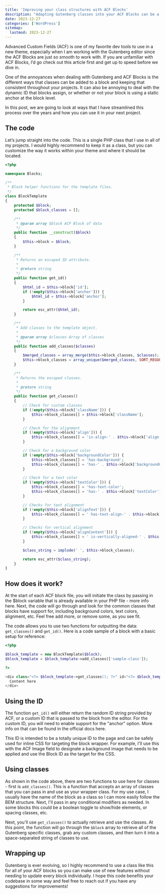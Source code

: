 ```yaml
---
title: 'Improving your class structures with ACF Blocks'
description: "Adapting Gutenberg classes into your ACF Blocks can be a pain. Let's look at ways to make that better."
date: 2023-12-27
categories: ['WordPress']
sitemap:
  lastmod: 2023-12-27
---
```


Advanced Custom Fields (ACF) is one of my favorite dev tools to use in a new theme, especially when I am working with the Gutenberg editor since the ACF Blocks are just so smooth to work with. If you are unfamiliar with ACF Blocks, I’d go check out this article first and get up to speed before we dive in.

One of the annoyances when dealing with Gutenberg and ACF Blocks is the different ways that classes can be added to a block and keeping that consistent throughout your projects. It can also be annoying to deal with the dynamic ID that blocks assign, or whether or not your block is using a static anchor at the block level.

In this post, we are going to look at ways that I have streamlined this process over the years and how you can use it in your next project.

## The code

Let’s jump straight into the code. This is a single PHP class that I use in all of my projects. I would highly recommend to keep it as a class, but you can customize the way it works within your theme and where it should be located.

```php [block-wrapper.php]
<?php

namespace Blocks;

/**
 * Block helper functions for the template files.
 */
class BlockTemplate
{
    protected $block;
    protected $block_classes = [];

    /**
     * @param array $block ACF Block of data
     */
    public function __construct($block)
    {
        $this->block = $block;
    }

    /**
     * Returns an escaped ID attribute.
     * 
     * @return string
     */
    public function get_id()
    {
        $html_id = $this->block['id'];
        if (!empty($this->block['anchor'])) {
            $html_id = $this->block['anchor'];
        }

        return esc_attr($html_id);
    }

    /**
     * Add classes to the template object.
     * 
     * @param array $classes Array of classes
     */
    public function add_classes($classes)
    {
        $merged_classes = array_merge($this->block_classes, $classes);
        $this->block_classes = array_unique($merged_classes, SORT_REGULAR);
    }

    /**
     * Returns the escaped classes.
     * 
     * @return string
     */
    public function get_classes()
    {
        // Check for custom classes
        if (!empty($this->block['className'])) {
            $this->block_classes[] = $this->block['className'];
        }

        // Check for the alignment
        if (!empty($this->block['align'])) {
            $this->block_classes[] = 'is-align-' . $this->block['align'];
        }

        // Check for a background color
        if (!empty($this->block['backgroundColor'])) {
            $this->block_classes[] = 'has-background';
            $this->block_classes[] = 'has-' . $this->block['backgroundColor'] . '-background-color';
        }

        // Check for a text color
        if (!empty($this->block['textColor'])) {
            $this->block_classes[] = 'has-text-color';
            $this->block_classes[] = 'has-' . $this->block['textColor'] . '-color';
        }

        // Checks for text alignment
        if (!empty($this->block['alignText'])) {
            $this->block_classes[] = ' has-text-align-' . $this->block['alignText'];
        }

        // Checks for vertical alignment
        if (!empty($this->block['alignContent'])) {
            $this->block_classes[] = ' is-vertically-aligned-' . $this->block['alignContent'];
        }

        $class_string = implode(' ', $this->block_classes);

        return esc_attr($class_string);
    }
}
```

## How does it work?

At the start of each ACF block file, you will initiate the class by passing in the $block variable that is already available in your PHP file - more info here. Next, the code will go through and look for the common classes that blocks have support for, including background colors, text colors, alignment, etc. Feel free add more, or remove some, as you see fit.

The code allows you to use two functions for outputting the data: `get_classes()` and `get_id()`. Here is a code sample of a block with a basic setup for reference:

```php [sample-block.php]
<?php

$block_template = new BlockTemplate($block);
$block_template = $block_template->add_classes(['sample-class']);

?>

<div class="<?= $block_template->get_classes(); ?>" id="<?= $block_template->get_id() ?>">
  Content here
</div>
```

## Using the ID

The function `get_id()` will either return the random ID string provided by ACF, or a custom ID that is passed to the block from the editor. For the custom ID, you will need to enable support for the "anchor" option. More info on that can be found in the official docs here.

This ID is intended to be a totally unique ID to the page and can be safely used for inline CSS for targeting the block wrapper. For example, I'll use this with the ACF Image field to designate a background image that needs to be applied and use the Block ID as the target for the CSS.

## Using classes

As shown in the code above, there are two functions to use here for classes - first is `add_classes()`. This is a function that accepts an array of classes that you can pass in and use as your wrapper class. For my use case, I usually have the name of the block as a class so I can more easily follow the BEM structure. Next, I'll pass in any conditional modifiers as needed. In some blocks this could be a boolean toggle to show/hide elements, or spacing classes, etc.

Next, you'll use `get_classes()` to actually retrieve and use the classes. At this point, the function will go through the `$block` array to retrieve all of the Gutenberg specific classes, grab any custom classes, and then turn it into a space-separated string of classes to use.

## Wrapping up

Gutenberg is ever evolving, so I highly recommend to use a class like this for all of your ACF blocks so you can make use of new features without needing to update every block individually. I hope this code benefits your codebase in some way and feel free to reach out if you have any suggestions for improvements!
